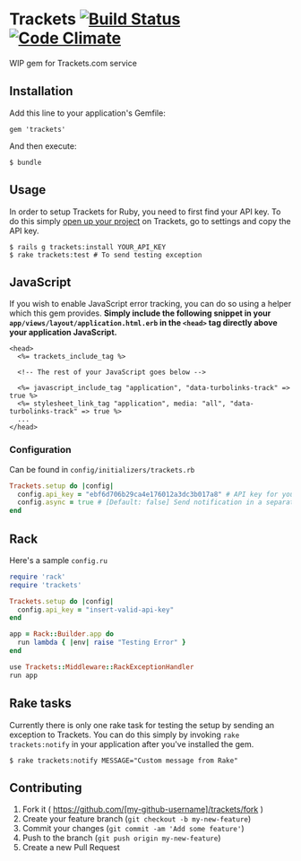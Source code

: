 # Trackets [![Build Status](https://travis-ci.org/sensible/trackets-ruby.svg?branch=master)](https://travis-ci.org/sensible/trackets-ruby) [![Code Climate](https://codeclimate.com/github/sensible/trackets-ruby.png)](https://codeclimate.com/github/sensible/trackets-ruby)

WIP gem for Trackets.com service

## Installation

Add this line to your application's Gemfile:

    gem 'trackets'

And then execute:

    $ bundle

## Usage

In order to setup Trackets for Ruby, you need to first find your API
key. To do this simply [open up your project](https://trackets.com/projects)
on Trackets, go to settings and copy the API key.

    $ rails g trackets:install YOUR_API_KEY
    $ rake trackets:test # To send testing exception

## JavaScript

If you wish to enable JavaScript error tracking, you can do so using a
helper which this gem provides. **Simply include the following snippet in
your `app/views/layout/application.html.erb` in the `<head>` tag
directly above your application JavaScript.**

```erb
<head>
  <%= trackets_include_tag %>

  <!-- The rest of your JavaScript goes below -->

  <%= javascript_include_tag "application", "data-turbolinks-track" => true %>
  <%= stylesheet_link_tag "application", media: "all", "data-turbolinks-track" => true %>
  ...
</head>
```

### Configuration

Can be found in `config/initializers/trackets.rb`

```ruby
Trackets.setup do |config|
  config.api_key = "ebf6d706b29ca4e176012a3dc3b017a8" # API key for your Project
  config.async = true # [Default: false] Send notification in a separate thread (Uses Sucker Punch gem)
end
```

## Rack

Here's a sample `config.ru`

```ruby
require 'rack'
require 'trackets'

Trackets.setup do |config|
  config.api_key = "insert-valid-api-key"
end

app = Rack::Builder.app do
  run lambda { |env| raise "Testing Error" }
end

use Trackets::Middleware::RackExceptionHandler
run app
```

## Rake tasks

Currently there is only one rake task for testing the setup by sending
an exception to Trackets. You can do this simply by invoking `rake
trackets:notify` in your application after you've installed the gem.

    $ rake trackets:notify MESSAGE="Custom message from Rake"

## Contributing

1. Fork it ( https://github.com/[my-github-username]/trackets/fork )
2. Create your feature branch (`git checkout -b my-new-feature`)
3. Commit your changes (`git commit -am 'Add some feature'`)
4. Push to the branch (`git push origin my-new-feature`)
5. Create a new Pull Request
